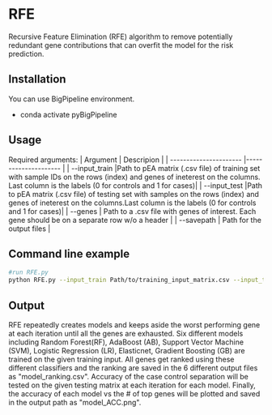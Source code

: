 # RFE
Recursive Feature Elimination (RFE) algorithm to remove potentially redundant gene contributions that can overfit the model for the risk prediction. 


## Installation
You can use BigPipeline environment.
* conda activate pyBigPipeline


## Usage
Required arguments:
| Argument                | Descripion |
| ---------------------- |--------------------- |
| --input_train |Path to pEA matrix (.csv file) of training set with sample IDs on the rows (index) and genes of ineterest on the columns. Last column is the labels (0 for controls and 1 for cases)|
| --input_test   |Path to pEA matrix (.csv file) of testing set with samples on the rows (index) and genes of ineterest on the columns.Last column is the labels (0 for controls and 1 for cases)|
| --genes  | Path to a .csv file with genes of interest. Each gene should be on a separate row w/o a header |
| --savepath           | Path for the output files |

## Command line example
```bash
#run RFE.py
python RFE.py --input_train Path/to/training_input_matrix.csv --input_test Path/to/testing_input_matrix.csv --savepath save/directory/ --genes Path/to/GenesofInterest/genes.csv
```

## Output
RFE repeatedly creates models and keeps aside the worst performing gene at each iteration until all the genes are exhausted. Six different models including Random Forest(RF), AdaBoost (AB), Support Vector Machine (SVM), Logistic Regression (LR), Elasticnet, Gradient Boosting (GB) are trained on the given training input. All genes get ranked using these different classifiers and the ranking are saved in the 6 different output files as "model_ranking.csv".
Accuracy of the case control separation will be tested on the given testing matrix at each iteration for each model. Finally, the accuracy of each model vs the # of top genes will be plotted and saved in the output path as "model_ACC.png".  
